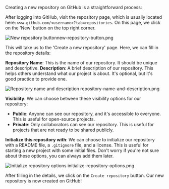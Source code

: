 Creating a new repository on GitHub is a straightforward process:

After logging into GitHub, visit the repository page, which is usually located here: `www.github.com/<username>?tab=repositories`. On this page, we click on the 'New' button on the top right corner.

<image alt="New repository button">new-repository-button.png</image>

This will take us to the 'Create a new repository' page. Here, we can fill in the repository details:

**Repository Name**: This is the name of our repository. It should be unique and descriptive.
**Description**: A brief description of our repository. This helps others understand what our project is about. It's optional, but it's good practice to provide one.

<image alt="Repository name and description">
  repository-name-and-description.png
</image>

**Visibility**: We can choose between these visibility options for our repository:

- **Public**: Anyone can see our repository, and it's accessible to everyone. This is useful for open-source projects.
- **Private**: Only collaborators can see our repository. This is useful for projects that are not ready to be shared publicly.

**Initialize this repository with**: We can choose to initialize our repository with a README file, a `.gitignore` file, and a license. This is useful for starting a new project with some initial files. Don't worry if you're not sure about these options, you can always add them later.

<image alt="Initialize repository options">
  initialize-repository-options.png
</image>

After filling in the details, we click on the `Create repository` button. Our new repository is now created on GitHub!
